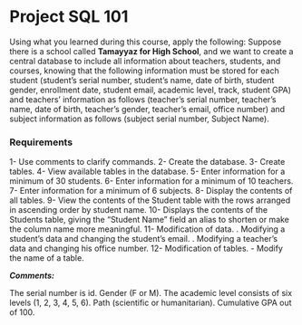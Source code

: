 # Project SQL 101

Using what you learned during this course, apply the following: <be>
Suppose there is a school called **Tamayyaz for High School**, and we want to create a central database to include all information about teachers, students, and courses, knowing that the following information must be stored for each student (student’s serial number, student’s name, date of birth, student gender, enrollment date, student email, academic level, track, student GPA) and teachers’ information as follows (teacher’s serial number, teacher’s name, date of birth, teacher’s gender, teacher’s email, office number) and subject information as follows (subject serial number, Subject Name).

### Requirements

1- Use comments to clarify commands.<be>
2- Create the database.<be>
3- Create tables.<be>
4- View available tables in the database.<be>
5- Enter information for a minimum of 30 students.<be>
6- Enter information for a minimum of 10 teachers.<be>
7- Enter information for a minimum of 6 subjects.<be>
8- Display the contents of all tables.<be>
9- View the contents of the Student table with the rows arranged in ascending order by student name.<be>
10- Displays the contents of the Students table, giving the “Student Name” field an alias to shorten or make the column name more meaningful.<be>
11- Modification of data.<be>
	. Modifying a student’s data and changing the student’s email.<be>
	. Modifying a teacher’s data and changing his office number.<be>
12- Modification of tables.<be>
	- Modify the name of a table.<be>

<be>
<be>

***Comments:***

The serial number is id.
Gender (F or M).
The academic level consists of six levels (1, 2, 3, 4, 5, 6).
Path (scientific or humanitarian).
Cumulative GPA out of 100.
